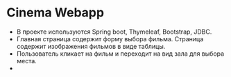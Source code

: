 # Cinema Webapp
+ В проекте используются Spring boot, Thymeleaf, Bootstrap, JDBC.
+ Главная страница содержит форму выбора фильма. Страница содержит изображения фильмов в виде таблицы.
+ Пользователь кликает на фильм и переходит на вид зала для выбора места.
+ 

